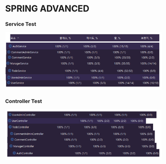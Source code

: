 # SPRING ADVANCED




### Service Test
![image](image/serviceTest.png)





### Controller Test
![image](image/controllerTest.png)
